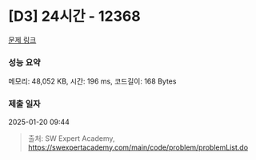 # [D3] 24시간 - 12368 

[문제 링크](https://swexpertacademy.com/main/code/problem/problemDetail.do?contestProbId=AXsEBlLqedsDFARX) 

### 성능 요약

메모리: 48,052 KB, 시간: 196 ms, 코드길이: 168 Bytes

### 제출 일자

2025-01-20 09:44



> 출처: SW Expert Academy, https://swexpertacademy.com/main/code/problem/problemList.do